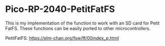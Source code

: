 # Pico-RP-2040-PetitFatFS
This is my implementation of the function to work with an SD card for Petit FatFS. These functions can be easily ported to other microcontrollers.

PetitFatFS: https://elm-chan.org/fsw/ff/00index_p.html
